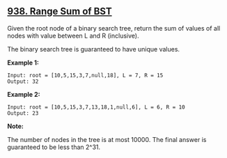 ## [938. Range Sum of BST](https://leetcode.com/problems/range-sum-of-bst/)

Given the root node of a binary search tree, return the sum of values of all nodes with value between L and R (inclusive).

The binary search tree is guaranteed to have unique values.

**Example 1:**

```
Input: root = [10,5,15,3,7,null,18], L = 7, R = 15
Output: 32
```

**Example 2:**

```
Input: root = [10,5,15,3,7,13,18,1,null,6], L = 6, R = 10
Output: 23
```

**Note:**

The number of nodes in the tree is at most 10000.
The final answer is guaranteed to be less than 2^31.
